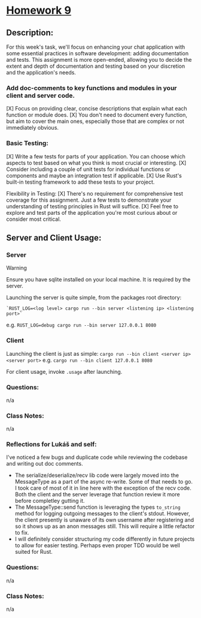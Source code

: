 # [Homework 9](https://robot-dreams-rust.mag.wiki/16-testing-and-documentation/index.html#homework)

## Description:

For this week's task, we'll focus on enhancing your chat application with some essential practices in software development: adding documentation and tests. This assignment is more open-ended, allowing you to decide the extent and depth of documentation and testing based on your discretion and the application's needs.

### Add doc-comments to key functions and modules in your client and server code.
 [X] Focus on providing clear, concise descriptions that explain what each function or module does.
 [X] You don't need to document every function, but aim to cover the main ones, especially those that are complex or not immediately obvious.

### Basic Testing:
 [X] Write a few tests for parts of your application. You can choose which aspects to test based on what you think is most crucial or interesting.
 [X] Consider including a couple of unit tests for individual functions or components and maybe an integration test if applicable.
 [X] Use Rust's built-in testing framework to add these tests to your project.

Flexibility in Testing:
 [X] There's no requirement for comprehensive test coverage for this assignment. Just a few tests to demonstrate your understanding of testing principles in Rust will suffice.
 [X] Feel free to explore and test parts of the application you're most curious about or consider most critical.

## Server and Client Usage:

### Server

> [!WARNING]
> Ensure you have sqlite installed on your local machine. It is required by the server.

Launching the server is quite simple, from the packages root directory: 
    
    `RUST_LOG=<log level> cargo run --bin server <listening ip> <listening port>`
e.g.
    `RUST_LOG=debug cargo run --bin server 127.0.0.1 8080`

### Client
Launching the client is just as simple:
    `cargo run --bin client <server ip> <server port>`
e.g.
    `cargo run --bin client 127.0.0.1 8080`

For client usage, invoke `.usage` after launching.

### Questions:
n/a

### Class Notes:
n/a

### Reflections for Lukáš and self:

I've noticed a few bugs and duplicate code while reviewing the codebase and writing out doc comments.
- The serialize/deserialize/recv lib code were largely moved into the MessageType as a part of the async re-write. Some of that needs to go. I took care of most of it in line here with the exception of the recv code. Both the client and the server leverage that function review it more before completley gutting it.
- The MessageType::send function is leveraging the types `to_string` method for logging outgoing messages to the client's stdout. However, the client presently is unaware of its own username after registering and so it shows up as an anon messages still. This will require a little refactor to fix.
- I will definitely consider structuring my code differently in future projects to allow for easier testing. Perhaps even proper TDD would be well suited for Rust.

### Questions:
n/a

### Class Notes:
n/a
